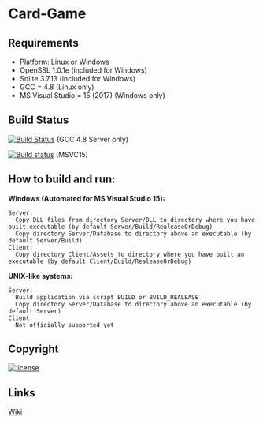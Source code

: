 Card-Game
=========
## Requirements
+ Platform: Linux or Windows
+ OpenSSL 1.0.1e (included for Windows)
+ Sqlite 3.7.13 (included for Windows)
+ GCC = 4.8 (Linux only)
+ MS Visual Studio = 15 (2017) (Windows only)

## Build Status
[![Build Status](https://travis-ci.org/Arcidev/Card-Game.svg)](https://travis-ci.org/Arcidev/Card-Game) (GCC 4.8 Server only)

[![Build status](https://ci.appveyor.com/api/projects/status/0610759ka3nks9mb?svg=true)](https://ci.appveyor.com/project/Arcidev/card-game) (MSVC15)

## How to build and run:
  <b>Windows (Automated for MS Visual Studio 15):</b>
  
    Server:
      Copy DLL files from directory Server/DLL to directory where you have built executable (by default Server/Build/RealeaseOrDebug)
      Copy directory Server/Database to directory above an executable (by default Server/Build)
    Client:
      Copy directory Client/Assets to directory where you have built an executable (by default Client/Build/RealeaseOrDebug)
  <b>UNIX-like systems:</b>
  
    Server:
      Build application via script BUILD or BUILD_REALEASE
      Copy directory Server/Database to directory above an executable (by default Server)
    Client:
      Not officially supported yet
      
## Copyright
[![license](https://img.shields.io/github/license/Arcidev/Card-Game.svg?maxAge=2592000?style=plastic)](LICENSE.md)

## Links
[Wiki](https://github.com/Arcidev/Card-Game/wiki)
